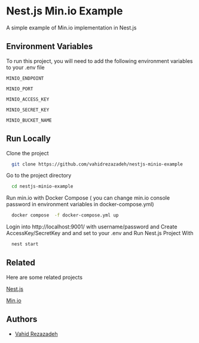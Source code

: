 
# Nest.js Min.io Example

A simple example of Min.io implementation in Nest.js

## Environment Variables

To run this project, you will need to add the following environment variables to your .env file

`MINIO_ENDPOINT`

`MINIO_PORT`

`MINIO_ACCESS_KEY`

`MINIO_SECRET_KEY`

`MINIO_BUCKET_NAME`


## Run Locally

Clone the project

```bash
  git clone https://github.com/vahidrezazadeh/nestjs-minio-example
```

Go to the project directory

```bash
  cd nestjs-minio-example
```

Run min.io with Docker Compose ( you can change min.io console password in environment variables in docker-compose.yml)

```bash
  docker compose  -f docker-compose.yml up
```

Login into http://localhost:9001/ with username/password and Create AccessKey/SecretKey and  and set to your .env and Run Nest.js Project With

```bash
  nest start
```


## Related

Here are some related projects

[Nest.js](https://github.com/nestjs/nest)

[Min,io](https://github.com/minio/minio)

## Authors

- [Vahid Rezazadeh](https://www.github.com/vahidrezazadeh)

